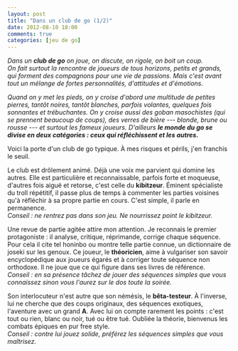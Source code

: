 ```yaml
---
layout: post
title: "Dans un club de go (1/2)"
date: 2012-08-10 18:00
comments: true
categories: [jeu de go]
---
```

_Dans un __club de go__ on joue, on discute, on rigole, on boit un coup.  
On fait surtout la rencontre de joueurs de tous horizons, petits et grands, qui forment des compagnons pour une vie de passions. Mais c'est avant tout un mélange de fortes personnalités, d'attitudes et d'émotions._

_Quand on y met les pieds, on y croise d'abord une multitude de petites pierres, tantôt noires, tantôt blanches, parfois volantes, quelques fois sonnantes et trébuchantes. On y croise aussi des goban masochistes (qui se prennent beaucoup de coups), des verres de bière ---&nbsp;blonde, brune ou rousse&nbsp;--- et surtout les fameux joueurs. D'ailleurs __le monde du go se divise en deux catégories : ceux qui réfléchissent et les autres.___
<!--more-->
Voici la porte d'un club de go typique. À mes risques et périls, j'en franchis le seuil.

Le club est drôlement animé. Déjà une voix me parvient qui domine les autres. Elle est particulière et reconnaissable, parfois forte et moqueuse, d'autres fois aiguë et retorse, c'est celle du __kibitzeur__. Éminent spécialiste du troll répétitif, il passe plus de temps à commenter les parties voisines qu'à réfléchir à sa propre partie en cours. C'est simple, il parle en permanence.  
_Conseil : ne rentrez pas dans son jeu. Ne nourrissez point le kibitzeur._

Une revue de partie agitée attire mon attention. Je reconnais le premier protagoniste : il analyse, critique, réprimande, corrige chaque séquence. Pour cela il cite tel honinbo ou montre telle partie connue, un dictionnaire de joseki sur les genoux. Ce joueur, le __théoricien__, aime à vulgariser son savoir encyclopédique aux joueurs égarés et à corriger toute séquence non orthodoxe. Il ne joue que ce qui figure dans ses livres de référence.  
_Conseil : en sa présence tâchez de jouer des séquences simples que vous connaissez sinon vous l'aurez sur le dos toute la soirée._

Son interlocuteur n'est autre que son némésis, le __bêta-testeur__. À l'inverse, lui ne cherche que des coups originaux, des séquences exotiques, l'aventure avec un grand __A__. Avec lui on compte rarement les points : c'est tout ou rien, blanc ou noir, tué ou être tué. Oubliée la théorie, bienvenus les combats épiques en pur free style.  
_Conseil : contre lui jouez solide, préférez les séquences simples que vous maîtrisez._
